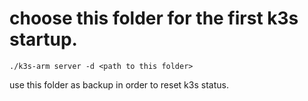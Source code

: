 # choose this folder for the first k3s startup.

```
./k3s-arm server -d <path to this folder>
```

use this folder as backup in order to reset k3s status.